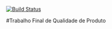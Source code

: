 
[![Build Status](https://travis-ci.org/csilvei/PontoBackEnd.svg?branch=master)](https://travis-ci.org/csilvei/PontoBackEnd)


#Trabalho Final de Qualidade de Produto